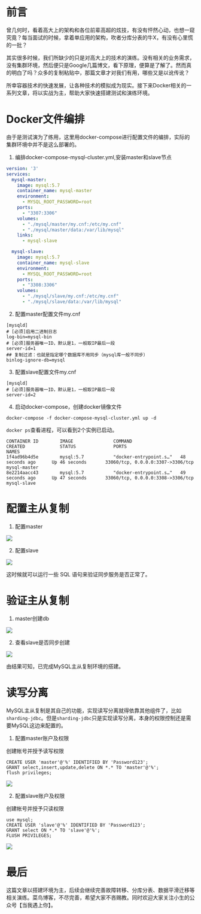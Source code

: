 # 前言

曾几何时，看着高大上的架构和各位前辈高超的炫技，有没有怦然心动，也想一窥究竟？每当面试的时候，拿着单应用的架构，吹者分库分表的牛X，有没有心里慌的一批？

其实很多时候，我们所缺少的只是对高大上的技术的演练。没有相关的业务需求，没有集群环境，然后便只是Google几篇博文，看下原理，便算是了解了。然而真的明白了吗？众多的复制粘贴中，那篇文章才对我们有用，哪些又是以讹传讹？

所幸容器技术的快速发展，让各种技术的模拟成为现实。接下来Docker相关的一系列文章，将以实战为主，帮助大家快速搭建测试和演练环境。

# Docker文件编排

由于是测试演为了练用，这里用docker-compose进行配置文件的编排，实际的集群环境中并不是这么部署的。

1. 编排docker-compose-mysql-cluster.yml,安装master和slave节点

```yaml
version: '3'
services:
  mysql-master:
    image: mysql:5.7
    container_name: mysql-master
    environment:
      - MYSQL_ROOT_PASSWORD=root
    ports:
      - "3307:3306"
    volumes:
      - "./mysql/master/my.cnf:/etc/my.cnf"
      - "./mysql/master/data:/var/lib/mysql"
    links:
      - mysql-slave

  mysql-slave:
    image: mysql:5.7
    container_name: mysql-slave
    environment:
      - MYSQL_ROOT_PASSWORD=root
    ports:
      - "3308:3306"
    volumes:
      - "./mysql/slave/my.cnf:/etc/my.cnf"
      - "./mysql/slave/data:/var/lib/mysql"

```

2. 配置master配置文件my.cnf

```
[mysqld]
# [必须]启用二进制日志
log-bin=mysql-bin 
# [必须]服务器唯一ID，默认是1，一般取IP最后一段  
server-id=1
## 复制过滤：也就是指定哪个数据库不用同步（mysql库一般不同步）
binlog-ignore-db=mysql
```

3. 配置slave配置文件my.cnf
 
```
[mysqld]
# [必须]服务器唯一ID，默认是1，一般取IP最后一段  
server-id=2
```

4. 启动docker-compose，创建docker镜像文件

```docker
docker-compose -f docker-compose-mysql-cluster.yml up -d
```

`docker ps`查看进程，可以看到2个实例已启动。

```
CONTAINER ID        IMAGE               COMMAND                  CREATED             STATUS              PORTS                               NAMES
1f4ad96b4d5e        mysql:5.7           "docker-entrypoint.s…"   48 seconds ago      Up 46 seconds       33060/tcp, 0.0.0.0:3307->3306/tcp   mysql-master
8e2214aacc43        mysql:5.7           "docker-entrypoint.s…"   49 seconds ago      Up 47 seconds       33060/tcp, 0.0.0.0:3308->3306/tcp   mysql-slave
```


# 配置主从复制

1. 配置master

![](https://gitee.com/idea360/oss/raw/master/images/docker-mysql-master.png)

2. 配置slave

![](https://gitee.com/idea360/oss/raw/master/images/docker-mysql-slave.png)

这时候就可以运行一些 SQL 语句来验证同步服务是否正常了。 


# 验证主从复制

1. master创建db

![](https://gitee.com/idea360/oss/raw/master/images/mysql-master-create-db.png)

2. 查看slave是否同步创建

![](https://gitee.com/idea360/oss/raw/master/images/mysql-slave-sync-db.png)

由结果可知，已完成MySQL主从复制环境的搭建。

# 读写分离

MySQL主从复制是其自己的功能，实现读写分离就得依靠其他组件了，比如`sharding-jdbc`。但是`sharding-jdbc`只是实现读写分离，本身的权限控制还是需要MySQL这边来配置的。

1. 配置master账户及权限

创建帐号并授予读写权限

```mysql
CREATE USER 'master'@'%' IDENTIFIED BY 'Password123';
GRANT select,insert,update,delete ON *.* TO 'master'@'%';
flush privileges;
```

![](https://gitee.com/idea360/oss/raw/master/images/mysql-master-create-user.png)


2. 配置slave账户及权限

创建帐号并授予只读权限

```mysql
use mysql;
CREATE USER 'slave'@'%' IDENTIFIED BY 'Password123';
GRANT select ON *.* TO 'slave'@'%';
FLUSH PRIVILEGES;
```

![](https://gitee.com/idea360/oss/raw/master/images/mysql-slave-create-user.png)

# 最后

这篇文章以搭建环境为主，后续会继续完善故障转移、分库分表、数据平滑迁移等相关演练。菜鸟博客，不尽完善，希望大家不吝赐教。同时欢迎大家关注小生的公众号【当我遇上你】。




